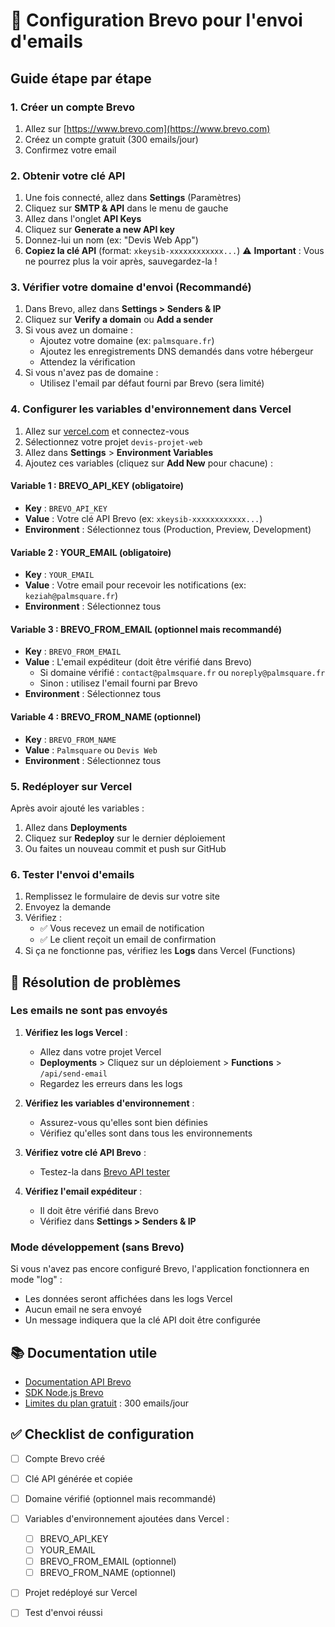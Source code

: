 # 📧 Configuration Brevo pour l'envoi d'emails

## Guide étape par étape

### 1. Créer un compte Brevo

1. Allez sur [https://www.brevo.com](https://www.brevo.com)
2. Créez un compte gratuit (300 emails/jour)
3. Confirmez votre email

### 2. Obtenir votre clé API

1. Une fois connecté, allez dans **Settings** (Paramètres)
2. Cliquez sur **SMTP & API** dans le menu de gauche
3. Allez dans l'onglet **API Keys**
4. Cliquez sur **Generate a new API key**
5. Donnez-lui un nom (ex: "Devis Web App")
6. **Copiez la clé API** (format: `xkeysib-xxxxxxxxxxxx...`)
   ⚠️ **Important** : Vous ne pourrez plus la voir après, sauvegardez-la !

### 3. Vérifier votre domaine d'envoi (Recommandé)

1. Dans Brevo, allez dans **Settings > Senders & IP**
2. Cliquez sur **Verify a domain** ou **Add a sender**
3. Si vous avez un domaine :
   - Ajoutez votre domaine (ex: `palmsquare.fr`)
   - Ajoutez les enregistrements DNS demandés dans votre hébergeur
   - Attendez la vérification
4. Si vous n'avez pas de domaine :
   - Utilisez l'email par défaut fourni par Brevo (sera limité)

### 4. Configurer les variables d'environnement dans Vercel

1. Allez sur [vercel.com](https://vercel.com) et connectez-vous
2. Sélectionnez votre projet `devis-projet-web`
3. Allez dans **Settings** > **Environment Variables**
4. Ajoutez ces variables (cliquez sur **Add New** pour chacune) :

#### Variable 1 : BREVO_API_KEY (obligatoire)
- **Key** : `BREVO_API_KEY`
- **Value** : Votre clé API Brevo (ex: `xkeysib-xxxxxxxxxxxx...`)
- **Environment** : Sélectionnez tous (Production, Preview, Development)

#### Variable 2 : YOUR_EMAIL (obligatoire)
- **Key** : `YOUR_EMAIL`
- **Value** : Votre email pour recevoir les notifications (ex: `keziah@palmsquare.fr`)
- **Environment** : Sélectionnez tous

#### Variable 3 : BREVO_FROM_EMAIL (optionnel mais recommandé)
- **Key** : `BREVO_FROM_EMAIL`
- **Value** : L'email expéditeur (doit être vérifié dans Brevo)
  - Si domaine vérifié : `contact@palmsquare.fr` ou `noreply@palmsquare.fr`
  - Sinon : utilisez l'email fourni par Brevo
- **Environment** : Sélectionnez tous

#### Variable 4 : BREVO_FROM_NAME (optionnel)
- **Key** : `BREVO_FROM_NAME`
- **Value** : `Palmsquare` ou `Devis Web`
- **Environment** : Sélectionnez tous

### 5. Redéployer sur Vercel

Après avoir ajouté les variables :
1. Allez dans **Deployments**
2. Cliquez sur **Redeploy** sur le dernier déploiement
3. Ou faites un nouveau commit et push sur GitHub

### 6. Tester l'envoi d'emails

1. Remplissez le formulaire de devis sur votre site
2. Envoyez la demande
3. Vérifiez :
   - ✅ Vous recevez un email de notification
   - ✅ Le client reçoit un email de confirmation
4. Si ça ne fonctionne pas, vérifiez les **Logs** dans Vercel (Functions)

## 🔧 Résolution de problèmes

### Les emails ne sont pas envoyés

1. **Vérifiez les logs Vercel** :
   - Allez dans votre projet Vercel
   - **Deployments** > Cliquez sur un déploiement > **Functions** > `/api/send-email`
   - Regardez les erreurs dans les logs

2. **Vérifiez les variables d'environnement** :
   - Assurez-vous qu'elles sont bien définies
   - Vérifiez qu'elles sont dans tous les environnements

3. **Vérifiez votre clé API Brevo** :
   - Testez-la dans [Brevo API tester](https://developers.brevo.com/api-reference#/operations/sendTransacEmail)

4. **Vérifiez l'email expéditeur** :
   - Il doit être vérifié dans Brevo
   - Vérifiez dans **Settings > Senders & IP**

### Mode développement (sans Brevo)

Si vous n'avez pas encore configuré Brevo, l'application fonctionnera en mode "log" :
- Les données seront affichées dans les logs Vercel
- Aucun email ne sera envoyé
- Un message indiquera que la clé API doit être configurée

## 📚 Documentation utile

- [Documentation API Brevo](https://developers.brevo.com/)
- [SDK Node.js Brevo](https://github.com/getbrevo/brevo-nodejs)
- [Limites du plan gratuit](https://www.brevo.com/pricing/) : 300 emails/jour

## ✅ Checklist de configuration

- [ ] Compte Brevo créé
- [ ] Clé API générée et copiée
- [ ] Domaine vérifié (optionnel mais recommandé)
- [ ] Variables d'environnement ajoutées dans Vercel :
  - [ ] BREVO_API_KEY
  - [ ] YOUR_EMAIL
  - [ ] BREVO_FROM_EMAIL (optionnel)
  - [ ] BREVO_FROM_NAME (optionnel)
- [ ] Projet redéployé sur Vercel
- [ ] Test d'envoi réussi

